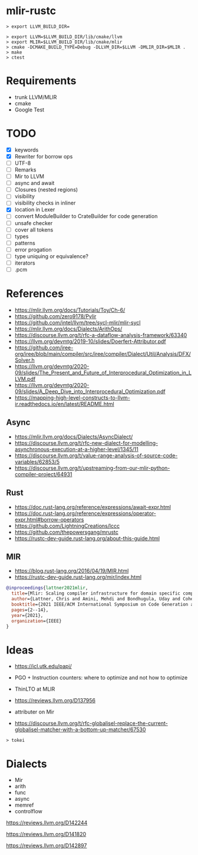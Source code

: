 # mlir-rustc


```console
> export LLVM_BUILD_DIR=

> export LLVM=$LLVM_BUILD_DIR/lib/cmake/llvm
> export MLIR=$LLVM_BUILD_DIR/lib/cmake/mlir
> cmake -DCMAKE_BUILD_TYPE=Debug -DLLVM_DIR=$LLVM -DMLIR_DIR=$MLIR .
> make
> ctest
```

# Requirements

* trunk LLVM/MLIR
* cmake
* Google Test


# TODO

- [x] keywords
- [x] Rewriter for borrow ops
- [ ] UTF-8
- [ ] Remarks
- [ ] Mir to LLVM
- [ ] async and await
- [ ] Closures (nested regions)
- [ ] visibility
- [ ] visibility checks in inliner
- [x] location in Lexer
- [ ] convert ModuleBuilder to CrateBuilder for code generation
- [ ] unsafe checker
- [ ] cover all tokens
- [ ] types
- [ ] patterns
- [ ] error progation
- [ ] type uniquing or equivalence?
- [ ] iterators
- [ ] .pcm

# References

* https://mlir.llvm.org/docs/Tutorials/Toy/Ch-6/
* https://github.com/zero9178/Pylir
* https://github.com/intel/llvm/tree/sycl-mlir/mlir-sycl
* https://mlir.llvm.org/docs/Dialects/ArithOps/
* https://discourse.llvm.org/t/rfc-a-dataflow-analysis-framework/63340
* https://llvm.org/devmtg/2019-10/slides/Doerfert-Attributor.pdf
* https://github.com/iree-org/iree/blob/main/compiler/src/iree/compiler/Dialect/Util/Analysis/DFX/Solver.h
* https://llvm.org/devmtg/2020-09/slides/The_Present_and_Future_of_Interprocedural_Optimization_in_LLVM.pdf
* https://llvm.org/devmtg/2020-09/slides/A_Deep_Dive_into_Interprocedural_Optimization.pdf
* https://mapping-high-level-constructs-to-llvm-ir.readthedocs.io/en/latest/README.html
## Async

* https://mlir.llvm.org/docs/Dialects/AsyncDialect/
* https://discourse.llvm.org/t/rfc-new-dialect-for-modelling-asynchronous-execution-at-a-higher-level/1345/11
* https://discourse.llvm.org/t/value-range-analysis-of-source-code-variables/62853/5
* https://discourse.llvm.org/t/upstreaming-from-our-mlir-python-compiler-project/64931

## Rust

* https://doc.rust-lang.org/reference/expressions/await-expr.html
* https://doc.rust-lang.org/reference/expressions/operator-expr.html#borrow-operators
* https://github.com/LightningCreations/lccc
* https://github.com/thepowersgang/mrustc
* https://rustc-dev-guide.rust-lang.org/about-this-guide.html

## MIR

* https://blog.rust-lang.org/2016/04/19/MIR.html
* https://rustc-dev-guide.rust-lang.org/mir/index.html


```bibtex
@inproceedings{lattner2021mlir,
  title={Mlir: Scaling compiler infrastructure for domain specific computation},
  author={Lattner, Chris and Amini, Mehdi and Bondhugula, Uday and Cohen, Albert and Davis, Andy and Pienaar, Jacques and Riddle, River and Shpeisman, Tatiana and Vasilache, Nicolas and Zinenko, Oleksandr},
  booktitle={2021 IEEE/ACM International Symposium on Code Generation and Optimization (CGO)},
  pages={2--14},
  year={2021},
  organization={IEEE}
}
````



# Ideas

* https://icl.utk.edu/papi/

* PGO + Instruction counters: where to optimize and not how to optimize

* ThinLTO at MLIR

* https://reviews.llvm.org/D137956

* attributer on Mir

* https://discourse.llvm.org/t/rfc-globalisel-replace-the-current-globalisel-matcher-with-a-bottom-up-matcher/67530



```console
> tokei
```


# Dialects

* Mir
* arith
* func
* async
* memref
* controlflow




https://reviews.llvm.org/D142244

https://reviews.llvm.org/D141820

https://reviews.llvm.org/D142897
